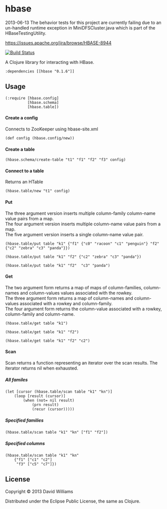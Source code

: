 # hbase

2013-06-13
The behavior tests for this project are currently failing due to an un-handled runtime exception in MiniDFSCluster.java which is part of the HBaseTestingUtility.

https://issues.apache.org/jira/browse/HBASE-8944

[![Build Status](https://travis-ci.org/mobiusinversion/hbase.png)](https://travis-ci.org/mobiusinversion/hbase)


A Clojure library for interacting with HBase. 

    :dependencies [[hbase "0.1.6"]]
    
## Usage

    (:require [hbase.config]
              [hbase.schema]
              [hbase.table])
        
#### Create a config 

Connects to ZooKeeper using hbase-site.xml

    (def config (hbase.config/new))

#### Create a table

    (hbase.schema/create-table "t1" "f1" "f2" "f3" config)
    
#### Connect to a table

Returns an HTable

    (hbase.table/new "t1" config)
    
#### Put

The three argument version inserts multiple column-family column-name value pairs from a map.  
The four argument version inserts multiple column-name value pairs from a map.  
The five argument version inserts a single column-name value pair.  

    (hbase.table/put table "k1" {"f1" {"c0" "racoon" "c1" "penguin"} "f2" {"c2" "zebra" "c3" "panda"}})
    
	(hbase.table/put table "k1" "f2" {"c2" "zebra" "c3" "panda"})
    
    (hbase.table/put table "k1" "f2"  "c3" "panda")
    
#### Get

The two argument form returns a map of maps of column-families, column-names and column-values values associated with the rowkey.  
The three argument form returns a map of column-names and column-values associated with a rowkey and column-family.  
The four argument form returns the column-value associated with a rowkey, column-family and column-name.  

    (hbase.table/get table "k1")

    (hbase.table/get table "k1" "f2")
    
    (hbase.table/get table "k1" "f2" "c2")
    
#### Scan

Scan returns a function representing an iterator over the scan results.  The iterator returns nil when exhausted.

##### All familes

    (let [cursor (hbase.table/scan table "k1" "kn")]
        (loop [result (cursor)]
            (when (not= nil result)
                (prn result)
                (recur (cursor)))))

##### Specified families

    (hbase.table/scan table "k1" "kn" ["f1" "f2"])
    
##### Specified columns

    (hbase.table/scan table "k1" "kn" 
        {"f1" ["c1" "c2"] 
         "f3" ["c5" "c7"]})
    
## License

Copyright © 2013 David Williams

Distributed under the Eclipse Public License, the same as Clojure.
